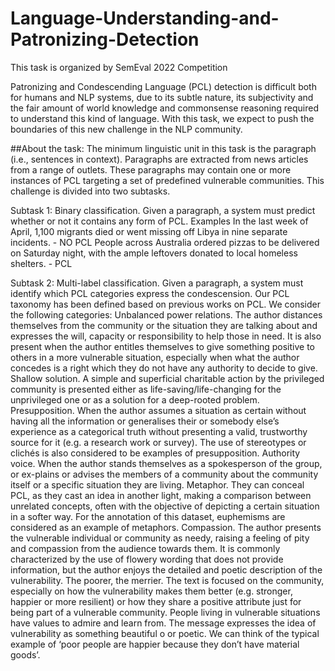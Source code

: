 # Language-Understanding-and-Patronizing-Detection

This task is organized by SemEval 2022 Competition 

Patronizing and Condescending Language  (PCL) detection is difficult both for humans and NLP systems, due to its subtle nature, its subjectivity and the fair amount of world knowledge and commonsense reasoning required to understand this kind of language. With this task, we expect to push the boundaries of this new challenge in the NLP community.

##About the task:
The minimum linguistic unit in this task is the paragraph (i.e., sentences in context). Paragraphs are extracted from news articles from a range of outlets. These paragraphs may contain one or more instances of PCL targeting a set of predefined vulnerable communities. This challenge is divided into two subtasks.

Subtask 1: Binary classification.
Given a paragraph, a system must predict whether or not it contains any form of PCL.
Examples
In the last week of April, 1,100 migrants died or went missing off Libya in nine separate incidents. - NO PCL
People across Australia ordered pizzas to be delivered on Saturday night, with the ample leftovers donated to local homeless shelters. - PCL



Subtask 2: Multi-label classification.
Given a paragraph, a system must identify which PCL categories express the condescension. Our PCL taxonomy has been defined based on previous works on PCL. We consider the following categories:
Unbalanced power relations. The author distances themselves from the community or the situation they are talking about and expresses the will, capacity or responsibility to help those in need. It is also present when the author entitles themselves to give something positive to others in a more vulnerable situation, especially when what the author concedes is a right which they do not have any authority to decide to give. 
Shallow solution. A simple and superficial charitable action by the privileged community is presented either as life-saving/life-changing for the unprivileged one or as a solution for a deep-rooted problem.
Presupposition. When the author assumes a situation as certain without having all the information or generalises their or somebody else’s experience as a categorical truth without presenting a valid, trustworthy source for it (e.g. a research work or survey). The use of stereotypes or clichés is also considered to be examples of presupposition.
Authority voice. When the author stands themselves as a spokesperson of the group, or ex-plains or advises the members of a community about the community itself or a specific situation they are living.
Metaphor. They can conceal PCL, as they cast an idea in another light, making a comparison between unrelated concepts, often with the objective of depicting a certain situation in a softer way. For the annotation of this dataset, euphemisms are considered as an example of metaphors.
Compassion. The author presents the vulnerable individual or community as needy, raising a feeling of pity and compassion from the audience towards them. It is commonly characterized by the use of flowery wording that does not provide information, but the author enjoys the detailed and poetic description of the vulnerability.
The poorer, the merrier. The text is focused on the community, especially on how the vulnerability makes them better (e.g. stronger, happier or more resilient) or how they share a positive attribute just for being part of a vulnerable community. People living in vulnerable situations have values to admire and learn from. The message expresses the idea of vulnerability as something beautiful o or poetic. We can think of the typical example of ‘poor people are happier because they don’t have material goods’. 
